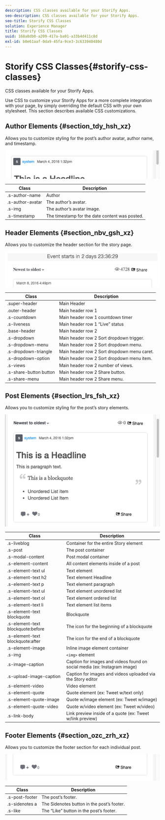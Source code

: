 ```yaml
---
description: CSS classes available for your Storify Apps.
seo-description: CSS classes available for your Storify Apps.
seo-title: Storify CSS Classes
solution: Experience Manager
title: Storify CSS Classes
uuid: 168a0db0-a209-417a-ba91-a33b4d411c8d
exl-id: b0e61aaf-0da9-45fa-9ce3-3c633940480d
---
```

# Storify CSS Classes{#storify-css-classes}

CSS classes available for your Storify Apps.

Use CSS to customize your Storify Apps for a more complete integration with your page, by simply overriding the default CSS with your own stylesheet. This section describes available CSS customizations.

## Author Elements {#section_tdy_hsh_xz}

Allows you to customize styling for the post’s author avatar, author name, and timestamp.

![](assets/StorifyAuthorCSS.png)

|  Class | Description |
|---|---|
|  .s-author-name | Author |
|  .s-author-avatar | The author’s avatar. |
|  .s-img | The author’s avatar image. |
|  .s-timestamp | The timestamp for the date content was posted. |

## Header Elements {#section_nbv_gsh_xz}

Allows you to customize the header section for the story page.

![](assets/StorifyHeaderCSS-countdown-1.png)

| **Class** |**Description** |
|---|---|
|  .super-header | Main Header |
|  .outer-header | Main header row 1 |
|  .s-countdown | Main header row 1 countdown timer |
|  .s-liveness | Main header row 1 “Live” status |
|  .base-header | Main header row 2 |
|  .s-dropdown | Main header row 2 Sort dropdown trigger. |
|  .s-dropdown-menu | Main header row 2 Sort dropdown menu. |
|  .s-dropdown-triangle | Main header row 2 Sort dropdown menu caret. |
|  .s-dropdown-option | Main header row 2 Sort dropdown menu item. |
|  .s-views | Main header row 2 number of views. |
|  .s-share-button button | Main header row 2 Share button. |
|  .s-share-menu | Main header row 2 Share menu. |

## Post Elements {#section_lrs_fsh_xz}

Allows you to customize styling for the post’s story elements.

![](assets/StorifyPostCSS.png)

| **Class** |**Description** |
|---|---|
|  .s-liveblog | Container for the entire Story element |
|  .s-post | The post container |
|  .s-modal-content | Post modal container |
|  .s-element-content | All content elements inside of a post |
|  .s-element-text ul | Text element |
|  .s-element-text h2 | Text element Headline |
|  .s-element-text p | Text element paragraph |
|  .s-element-text ul | Text element unordered list |
|  .s-element-text ol | Text element ordered list |
|  .s-element-text li | Text element list items |
|  .s-element-text blockquote | Blockquote |
|  .s-element-text blockquote:before | The icon for the beginning of a blockquote |
|  .s-element-text blockquote:after | The icon for the end of a blockquote |
|  .s-element-image | Inline image element container |
|  .s-img | `<img>` element |
|  .s-image-caption | Caption for images and videos found on social media (ex: Instagram image) |
|  .s-upload-image-caption | Caption for images and videos uploaded via the Story editor |
|  .s-element-video | Video element |
|  .s-element-quote | Quote element (ex: Tweet w/text only) |
|  .s-element-quote-image | Quote w/image element (ex: Tweet w/image) |
|  .s-element-quote-video | Quote w/video element (ex: Tweet w/video) |
|  .s-link-body | Link preview inside of a quote (ex: Tweet w/link preview) |

## Footer Elements {#section_ozc_zrh_xz}

Allows you to customize the footer section for each individual post.

![](assets/storify_CSS_footer.png)

| **Class** |**Description** |
|---|---|
|  .s-post-footer | The post’s footer. |
|  .s-sidenotes a | The Sidenotes button in the post’s footer. |
|  .s-like | The “Like” button in the post’s footer. |
